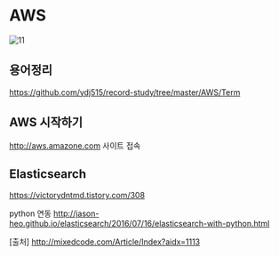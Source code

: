 # AWS
![11](https://user-images.githubusercontent.com/32935365/65868658-a77aba00-e3b3-11e9-985d-55c2599ec982.PNG)  

## 용어정리
https://github.com/ydj515/record-study/tree/master/AWS/Term

## AWS 시작하기
http://aws.amazone.com 사이트 접속

## Elasticsearch
https://victorydntmd.tistory.com/308

python 연동
http://jason-heo.github.io/elasticsearch/2016/07/16/elasticsearch-with-python.html

[출처]
http://mixedcode.com/Article/Index?aidx=1113
